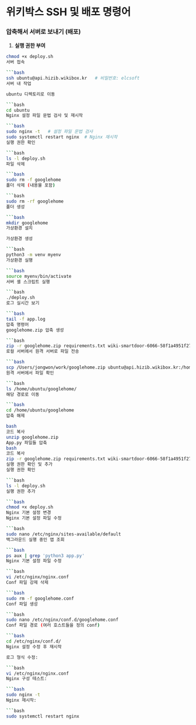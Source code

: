 # 위키박스 SSH 및 배포 명령어

### 압축해서 서버로 보내기 (배포)

1. **실행 권한 부여**  
```bash
chmod +x deploy.sh
서버 접속

```bash
ssh ubuntu@api.hizib.wikibox.kr   # 비밀번호: elcsoft
서버 내 작업

ubuntu 디렉토리로 이동

```bash
cd ubuntu
Nginx 설정 파일 문법 검사 및 재시작

```bash
sudo nginx -t   # 설정 파일 문법 검사
sudo systemctl restart nginx  # Nginx 재시작
실행 권한 확인

```bash
ls -l deploy.sh
파일 삭제

```bash
sudo rm -f googlehome
폴더 삭제 (내용물 포함)

```bash
sudo rm -rf googlehome
폴더 생성

```bash
mkdir googlehome
가상환경 설치

가상환경 생성

```bash
python3 -m venv myenv
가상환경 실행

```bash
source myenv/bin/activate
서버 셸 스크립트 실행

```bash
./deploy.sh
로그 실시간 보기

```bash
tail -f app.log
압축 명령어
googlehome.zip 압축 생성

```bash
zip -r googlehome.zip requirements.txt wiki-smartdoor-6066-58f1a4951f27.json deploy.sh templates app.py config.json
로컬 서버에서 원격 서버로 파일 전송

```bash
scp /Users/jongwon/work/googlehome.zip ubuntu@api.hizib.wikibox.kr:/home/ubuntu/googlehome/
원격 서버에서 파일 확인

```bash
ls /home/ubuntu/googlehome/
해당 경로로 이동

```bash
cd /home/ubuntu/googlehome
압축 해제

bash
코드 복사
unzip googlehome.zip
App.py 파일들 압축
bash
코드 복사
zip -r googlehome.zip requirements.txt wiki-smartdoor-6066-58f1a4951f27.json deploy.sh Smart_Door.db templates app.py config.json
실행 권한 확인 및 추가
실행 권한 확인

```bash
ls -l deploy.sh
실행 권한 추가

```bash
chmod +x deploy.sh
Nginx 기본 설정 변경
Nginx 기본 설정 파일 수정

```bash
sudo nano /etc/nginx/sites-available/default
백그라운드 실행 중인 앱 조회

```bash
ps aux | grep 'python3 app.py'
Nginx 기본 설정 파일 수정

```bash
vi /etc/nginx/nginx.conf
Conf 파일 강제 삭제

```bash
sudo rm -f googlehome.conf
Conf 파일 생성

```bash
sudo nano /etc/nginx/conf.d/googlehome.conf
Conf 파일 경로 (여러 호스트들을 정의 conf)

```bash
cd /etc/nginx/conf.d/
Nginx 설정 수정 후 재시작

로그 형식 수정:

```bash
vi /etc/nginx/nginx.conf
Nginx 구성 테스트:

```bash
sudo nginx -t
Nginx 재시작:

```bash
sudo systemctl restart nginx
